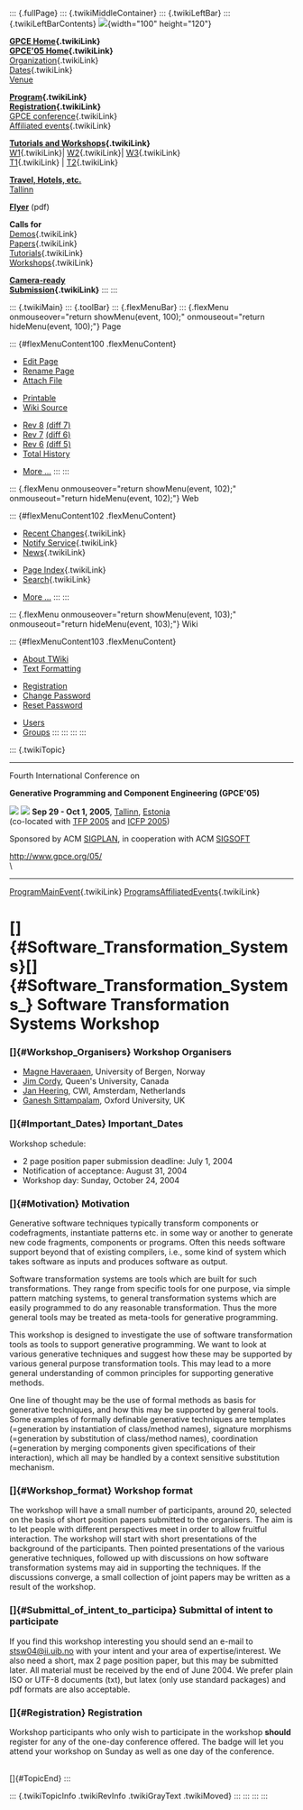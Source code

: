 ::: {.fullPage}
::: {.twikiMiddleContainer}
::: {.twikiLeftBar}
::: {.twikiLeftBarContents}
![](../pub/Gpce05/WebLeftBar/gpce-logo.jpg){width="100" height="120"}

**[GPCE Home](../Gpce/WebHome){.twikiLink}**\
**[GPCE\'05 Home](WebHome){.twikiLink}**\
[Organization](ConferenceOrganization){.twikiLink}\
[Dates](ImportantDates){.twikiLink}\
[Venue](http://www.cs.ioc.ee/tfp-icfp-gpce05/venue.html)

**[Program](ConferenceProgram){.twikiLink}**\
**[Registration](ConferenceRegistration){.twikiLink}**\
[GPCE conference](ProgramMainEvent){.twikiLink}\
[Affiliated events](ProgramsAffiliatedEvents){.twikiLink}

**[Tutorials and Workshops](GpceTutorialsAndWorkshops){.twikiLink}**\
[W1](YoungResearchers){.twikiLink}\| [W2](MetaOCaml){.twikiLink}\|
[W3](GraphModelTransformations){.twikiLink}\
[T1](TutorialT1){.twikiLink} \| [T2](TutorialT2){.twikiLink}

**[Travel, Hotels, etc.](http://www.cs.ioc.ee/tfp-icfp-gpce05/)**\
[Tallinn](http://www.brics.dk/~danvy/icfp05/Tallinn/)

**[Flyer](http://www.disi.unige.it/person/MoggiE/GPCE05.pdf)** (pdf)

**Calls for**\
[Demos](CallForDemonstrations){.twikiLink}\
[Papers](CallForPapers){.twikiLink}\
[Tutorials](CallForTutorials){.twikiLink}\
[Workshops](CallForWorkshops){.twikiLink}

**[Camera-ready\
Submission](AuthorInstructions){.twikiLink}**
:::
:::

::: {.twikiMain}
::: {.toolBar}
::: {.flexMenuBar}
::: {.flexMenu onmouseover="return showMenu(event, 100);" onmouseout="return hideMenu(event, 100);"}
Page

::: {#flexMenuContent100 .flexMenuContent}
-   [Edit
    Page](http://www.program-transformation.org/edit/Gpce05/STS?t=1536827936)
-   [Rename
    Page](http://www.program-transformation.org/rename/Gpce05/STS)
-   [Attach
    File](http://www.program-transformation.org/attach/Gpce05/STS)

<!-- -->

-   [Printable](http://www.program-transformation.org/view/Gpce05/STS?skin=print.pattern)
-   [Wiki
    Source](http://www.program-transformation.org/view/Gpce05/STS?skin=text&raw=on&contenttype=text/plain)

<!-- -->

-   [Rev
    8](http://www.program-transformation.org/view/Gpce05/STS?rev=1.8)
    [(diff 7)](http://www.program-transformation.org/rdiff/Gpce05/STS?rev1=1.8&rev2=1.7)
-   [Rev
    7](http://www.program-transformation.org/view/Gpce05/STS?rev=1.7)
    [(diff 6)](http://www.program-transformation.org/rdiff/Gpce05/STS?rev1=1.7&rev2=1.6)
-   [Rev
    6](http://www.program-transformation.org/view/Gpce05/STS?rev=1.6)
    [(diff 5)](http://www.program-transformation.org/rdiff/Gpce05/STS?rev1=1.6&rev2=1.5)
-   [Total
    History](http://www.program-transformation.org/rdiff/Gpce05/STS)

<!-- -->

-   [More
    \...](http://www.program-transformation.org/oops/Gpce05/STS?template=oopsmore&param1=1.8&param2=1.8)
:::
:::

::: {.flexMenu onmouseover="return showMenu(event, 102);" onmouseout="return hideMenu(event, 102);"}
Web

::: {#flexMenuContent102 .flexMenuContent}
-   [Recent Changes](WebChanges){.twikiLink}
-   [Notify Service](WebNotify){.twikiLink}
-   [News](WebNews){.twikiLink}

<!-- -->

-   [Page Index](WebIndex){.twikiLink}
-   [Search](WebSearch){.twikiLink}

<!-- -->

-   [More
    \...](http://www.program-transformation.org/oops/Gpce05/STS?template=oopsmore&param1=1.8&param2=1.8)
:::
:::

::: {.flexMenu onmouseover="return showMenu(event, 103);" onmouseout="return hideMenu(event, 103);"}
Wiki

::: {#flexMenuContent103 .flexMenuContent}
-   [About
    TWiki](http://www.program-transformation.org/view/TWiki/WebHome)
-   [Text
    Formatting](http://www.program-transformation.org/view/TWiki/TextFormattingRules)

<!-- -->

-   [Registration](http://www.program-transformation.org/view/TWiki/TWikiRegistration)
-   [Change
    Password](http://www.program-transformation.org/view/TWiki/ChangePassword)
-   [Reset
    Password](http://www.program-transformation.org/view/TWiki/ResetPassword)

<!-- -->

-   [Users](http://www.program-transformation.org/view/Main/TWikiUsers)
-   [Groups](http://www.program-transformation.org/view/Main/TWikiGroups)
:::
:::
:::
:::

::: {.twikiTopic}

------------------------------------------------------------------------

Fourth International Conference on

**Generative Programming and Component Engineering (GPCE\'05)**

[![](http://www.cs.uu.nl/~visser/acmlogo.gif)](http://www.acm.org/)
[![](http://www.cs.uu.nl/~visser/acmlogo.gif)](http://www.acm.org/)
**Sep 29 - Oct 1, 2005**, [Tallinn](http://www.tourism.tallinn.ee/),
[Estonia](http://www.inyourpocket.com/estonia/en/)\
(co-located with [TFP 2005](http://www.tifp.org/tfp2005/) and [ICFP
2005](http://www.brics.dk/~danvy/icfp05/))

Sponsored by ACM [SIGPLAN](http://www.acm.org/sigplan/), in cooperation
with ACM [SIGSOFT](http://www.acm.org/sigsoft/)

<http://www.gpce.org/05/>\
\

------------------------------------------------------------------------

[ProgramMainEvent](ProgramMainEvent){.twikiLink}
[ProgramsAffiliatedEvents](ProgramsAffiliatedEvents){.twikiLink}

[]{#Software_Transformation_Systems}[]{#Software_Transformation_Systems_} Software Transformation Systems Workshop
==================================================================================================================

### []{#Workshop_Organisers} Workshop Organisers

-   [Magne Haveraaen](http://www.ii.uib.no/~magne/), University of
    Bergen, Norway
-   [Jim Cordy](http://www.cs.queensu.ca/~cordy/), Queen\'s University,
    Canada
-   [Jan Heering](http://homepages.cwi.nl/~jan/), CWI, Amsterdam,
    Netherlands
-   [Ganesh
    Sittampalam](http://web.comlab.ox.ac.uk/oucl/work/ganesh.sittampalam/),
    Oxford University, UK

### []{#Important_Dates} Important\_Dates

Workshop schedule:

-   2 page position paper submission deadline: July 1, 2004
-   Notification of acceptance: August 31, 2004
-   Workshop day: Sunday, October 24, 2004

### []{#Motivation} Motivation

Generative software techniques typically transform components or
codefragments, instantiate patterns etc. in some way or another to
generate new code fragments, components or programs. Often this needs
software support beyond that of existing compilers, i.e., some kind of
system which takes software as inputs and produces software as output.

Software transformation systems are tools which are built for such
transformations. They range from specific tools for one purpose, via
simple pattern matching systems, to general transformation systems which
are easily programmed to do any reasonable transformation. Thus the more
general tools may be treated as meta-tools for generative programming.

This workshop is designed to investigate the use of software
transformation tools as tools to support generative programming. We want
to look at various generative techniques and suggest how these may be
supported by various general purpose transformation tools. This may lead
to a more general understanding of common principles for supporting
generative methods.

One line of thought may be the use of formal methods as basis for
generative techniques, and how this may be supported by general tools.
Some examples of formally definable generative techniques are templates
(=generation by instantiation of class/method names), signature
morphisms (=generation by substitution of class/method names),
coordination (=generation by merging components given specifications of
their interaction), which all may be handled by a context sensitive
substitution mechanism.

### []{#Workshop_format} Workshop format

The workshop will have a small number of participants, around 20,
selected on the basis of short position papers submitted to the
organisers. The aim is to let people with different perspectives meet in
order to allow fruitful interaction. The workshop will start with short
presentations of the background of the participants. Then pointed
presentations of the various generative techniques, followed up with
discussions on how software transformation systems may aid in supporting
the techniques. If the discussions converge, a small collection of joint
papers may be written as a result of the workshop.

### []{#Submittal_of_intent_to_participa} Submittal of intent to participate

If you find this workshop interesting you should send an e-mail to
<stsw04@ii.uib.no> with your intent and your area of expertise/interest.
We also need a short, max 2 page position paper, but this may be
submitted later. All material must be received by the end of June 2004.
We prefer plain ISO or UTF-8 documents (txt), but latex (only use
standard packages) and pdf formats are also acceptable.

### []{#Registration} Registration

Workshop participants who only wish to participate in the workshop
**should** register for any of the one-day conference offered. The badge
will let you attend your workshop on Sunday as well as one day of the
conference.

\
[]{#TopicEnd}
:::

::: {.twikiTopicInfo .twikiRevInfo .twikiGrayText .twikiMoved}
:::
:::
:::
:::
